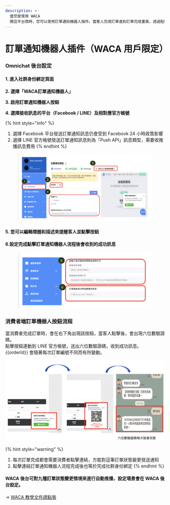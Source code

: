 ```yaml
---
description: >-
  當您是使用 WACA
  開店平台商時，您可以使用訂單通知機器人插件。當客人完成訂單進到訂單完成畫面，透過點擊機器人按鈕，訂單狀態產生變更時，系統自動透過平台傳到消費者的社群中（Facebook、LINE）
---
```


# 訂單通知機器人插件（WACA 用戶限定）

### Omnichat 後台設定

#### 1.  **進入社群身份綁定頁面**

**2. 選擇「WACA訂單通知機器人」**

**3. 啟用訂單通知機器人按鈕**

**4. 選擇接收訊息的平台（Facebook / LINE）及相對應官方帳號**

{% hint style="info" %}
1. 選擇 Facebook 平台發送訂單通知訊息仍會受到 Facebook 24 小時政策影響
2. 選擇 LINE 官方帳號發送訂單通知訊息則為「Push API」訊息類型，需要收推播訊息費用
{% endhint %}

<figure><img src="../../../.gitbook/assets/截圖 2022-09-08 下午1.46.53.png" alt=""><figcaption></figcaption></figure>

#### 5.  您可以編輯標題和描述來提醒客人並點擊按鈕

#### 6.設定完成點擊訂單通知機器人流程後會收到的成功訊息

<figure><img src="../../../.gitbook/assets/截圖 2022-09-08 下午1.50.25.png" alt=""><figcaption></figcaption></figure>

### 消費者端訂單機器人按鈕流程

當消費者完成訂單時，會在右下角出現該按鈕，當客人點擊後，會出現六位數驗證碼。\
點擊按鈕連動到 LINE 官方帳號，送出六位數驗證碼，收到成功訊息。\
\{{orderId\}} 會隨著每次訂單編號不同而有所變動。

![](<../../../.gitbook/assets/截圖 2022-08-10 上午11.18.38.png>)

{% hint style="warning" %}
1. 每次訂單完成都會需要消費者點擊連結，方能對這筆訂單狀態變更發送通知
2. 點擊連結訂單通知機器人流程完成後也等於完成社群身份綁定
{% endhint %}

#### WACA 後台可對九種訂單狀態變更情境來進行自動推播，設定場景會在 WACA 後台設定。

-> [WACA 教學文件請點我](https://www.waca.net/support/id/161#orderbotplugin)
